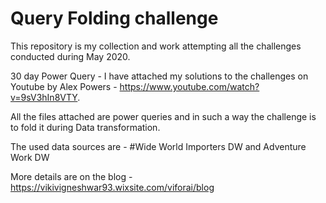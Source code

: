 # Query Folding challenge
This repository is my collection and work attempting all the challenges conducted during May 2020.

30 day Power Query - I have attached my solutions to the challenges on Youtube by Alex Powers - https://www.youtube.com/watch?v=9sV3hIn8VTY.

All the files attached are power queries and in such a way the challenge is to fold it during Data transformation.

The used data sources are - #Wide World Importers DW and Adventure Work DW

More details are on the blog - https://vikivigneshwar93.wixsite.com/viforai/blog
